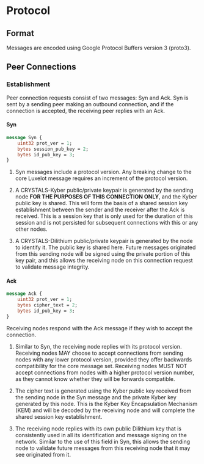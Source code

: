 # Protocol

## Format

Messages are encoded using Google Protocol Buffers version 3 (proto3).

## Peer Connections

### Establishment

Peer connection requests consist of two messages: Syn and Ack.  Syn is sent by a sending peer making an outbound connection, and if the connection is accepted, the receiving peer replies with an Ack.

#### Syn

```proto
message Syn {
    uint32 prot_ver = 1;
    bytes session_pub_key = 2;
    bytes id_pub_key = 3;
}
```

1. Syn messages include a protocol version.  Any breaking change to the core Luxelot message requires an increment of the protocol version.

2. A CRYSTALS-Kyber public/private keypair is generated by the sending node **FOR THE PURPOSES OF THIS CONNECTION ONLY**, and the Kyber public key is shared.  This will form the basis of a shared session key establishment between the sender and the receiver after the Ack is received.  This is a session key that is only used for the duration of this session and is not persisted for subsequent connections with this or any other nodes.

3. A CRYSTALS-Dilithium public/private keypair is generated by the node to identify it.  The public key is shared here.  Future messages originated from this sending node will be signed using the private portion of this key pair, and this allows the receiving node on this connection request to validate message integrity.

#### Ack

```proto
message Ack {
    uint32 prot_ver = 1;
    bytes cipher_text = 2;
    bytes id_pub_key = 3;
}
```

Receiving nodes respond with the Ack message if they wish to accept the connection.

1. Similar to Syn, the receiving node replies with its protocol version.  Receiving nodes MAY choose to accept connections from sending nodes with any lower protocol version, provided they offer backwards compatibility for the core message set.  Receiving nodes MUST NOT accept connections from nodes with a higher protocol version number, as they cannot know whether they will be forwards compatible.

2. The cipher text is generated using the Kyber public key received from the sending node in the Syn message and the private Kyber key generated by this node.  This is the Kyber Key Encapsulation Mechanism (KEM) and will be decoded by the receiving node and will complete the shared session key establishment.

3. The receiving node replies with its own public Dilithium key that is consistently used in all its identification and message signing on the network.  Similar to the use of this field in Syn, this allows the sending node to validate future messages from this receiving node that it may see originated from it.